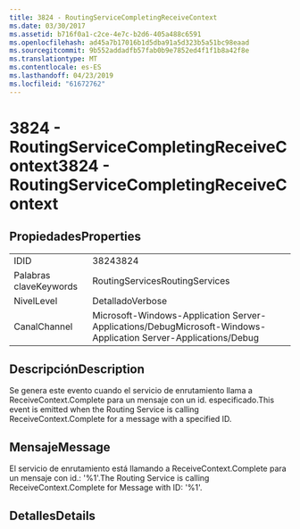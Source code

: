 ```yaml
---
title: 3824 - RoutingServiceCompletingReceiveContext
ms.date: 03/30/2017
ms.assetid: b716f0a1-c2ce-4e7c-b2d6-405a488c6591
ms.openlocfilehash: ad45a7b17016b1d5dba91a5d323b5a51bc98eaad
ms.sourcegitcommit: 9b552addadfb57fab0b9e7852ed4f1f1b8a42f8e
ms.translationtype: MT
ms.contentlocale: es-ES
ms.lasthandoff: 04/23/2019
ms.locfileid: "61672762"
---
```

# <a name="3824---routingservicecompletingreceivecontext"></a><span data-ttu-id="b74e0-102">3824 - RoutingServiceCompletingReceiveContext</span><span class="sxs-lookup"><span data-stu-id="b74e0-102">3824 - RoutingServiceCompletingReceiveContext</span></span>
## <a name="properties"></a><span data-ttu-id="b74e0-103">Propiedades</span><span class="sxs-lookup"><span data-stu-id="b74e0-103">Properties</span></span>  
  
|||  
|-|-|  
|<span data-ttu-id="b74e0-104">ID</span><span class="sxs-lookup"><span data-stu-id="b74e0-104">ID</span></span>|<span data-ttu-id="b74e0-105">3824</span><span class="sxs-lookup"><span data-stu-id="b74e0-105">3824</span></span>|  
|<span data-ttu-id="b74e0-106">Palabras clave</span><span class="sxs-lookup"><span data-stu-id="b74e0-106">Keywords</span></span>|<span data-ttu-id="b74e0-107">RoutingServices</span><span class="sxs-lookup"><span data-stu-id="b74e0-107">RoutingServices</span></span>|  
|<span data-ttu-id="b74e0-108">Nivel</span><span class="sxs-lookup"><span data-stu-id="b74e0-108">Level</span></span>|<span data-ttu-id="b74e0-109">Detallado</span><span class="sxs-lookup"><span data-stu-id="b74e0-109">Verbose</span></span>|  
|<span data-ttu-id="b74e0-110">Canal</span><span class="sxs-lookup"><span data-stu-id="b74e0-110">Channel</span></span>|<span data-ttu-id="b74e0-111">Microsoft-Windows-Application Server-Applications/Debug</span><span class="sxs-lookup"><span data-stu-id="b74e0-111">Microsoft-Windows-Application Server-Applications/Debug</span></span>|  
  
## <a name="description"></a><span data-ttu-id="b74e0-112">Descripción</span><span class="sxs-lookup"><span data-stu-id="b74e0-112">Description</span></span>  
 <span data-ttu-id="b74e0-113">Se genera este evento cuando el servicio de enrutamiento llama a ReceiveContext.Complete para un mensaje con un id. especificado.</span><span class="sxs-lookup"><span data-stu-id="b74e0-113">This event is emitted when the Routing Service is calling ReceiveContext.Complete for a message with a specified ID.</span></span>  
  
## <a name="message"></a><span data-ttu-id="b74e0-114">Mensaje</span><span class="sxs-lookup"><span data-stu-id="b74e0-114">Message</span></span>  
 <span data-ttu-id="b74e0-115">El servicio de enrutamiento está llamando a ReceiveContext.Complete para un mensaje con id.: '%1'.</span><span class="sxs-lookup"><span data-stu-id="b74e0-115">The Routing Service is calling ReceiveContext.Complete for Message with ID: '%1'.</span></span>  
  
## <a name="details"></a><span data-ttu-id="b74e0-116">Detalles</span><span class="sxs-lookup"><span data-stu-id="b74e0-116">Details</span></span>
